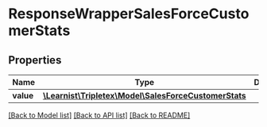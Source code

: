 # ResponseWrapperSalesForceCustomerStats

## Properties
Name | Type | Description | Notes
------------ | ------------- | ------------- | -------------
**value** | [**\Learnist\Tripletex\Model\SalesForceCustomerStats**](SalesForceCustomerStats.md) |  | [optional] 

[[Back to Model list]](../../README.md#documentation-for-models) [[Back to API list]](../../README.md#documentation-for-api-endpoints) [[Back to README]](../../README.md)

